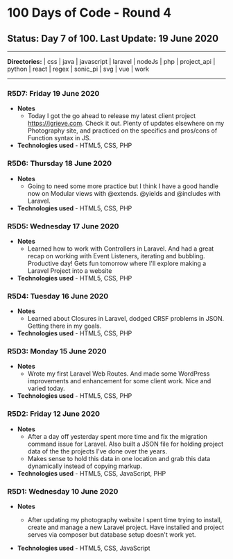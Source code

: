 # 100 Days of Code - Round 4

## **Status:** Day 7 of 100. **Last Update:** 19 June 2020
___
**Directories:** | css | java | javascript | laravel | nodeJs | php | project_api | python | react | regex | sonic_pi | svg | vue | work
___


### R5D7: Friday 19 June 2020

+ **Notes**
  +  Today I got the go ahead to release my latest client project https://jgrieve.com. Check it out.  Plenty of updates elsewhere on my Photography site, and practiced on the specifics and pros/cons of Function syntax in JS.
+ **Technologies used** - HTML5, CSS, PHP

### R5D6: Thursday 18 June 2020

+ **Notes**
  +  Going to need some more practice but I think I have a good handle now on Modular views with @extends. @yields and @includes with Laravel.
+ **Technologies used** - HTML5, CSS, PHP

### R5D5: Wednesday 17 June 2020

+ **Notes**
  +  Learned how to work with Controllers in Laravel. And had a great recap on working with Event Listeners, iterating and bubbling. Productive day! Gets fun tomorrow where I'll explore making a Laravel Project into a website
+ **Technologies used** - HTML5, CSS, PHP

### R5D4: Tuesday 16 June 2020

+ **Notes**
  +  Learned about Closures in Laravel, dodged CRSF problems in JSON. Getting there in my goals.
+ **Technologies used** - HTML5, CSS, PHP

### R5D3: Monday 15 June 2020

+ **Notes**
  +  Wrote my first Laravel Web Routes.  And made some WordPress improvements and enhancement for some client work.  Nice and varied today.
+ **Technologies used** - HTML5, CSS, PHP

### R5D2: Friday 12 June 2020

+ **Notes**
  +  After a day off yesterday spent more time and fix the migration command issue for Laravel. Also built a JSON file for holding project data of the the projects I've done over the years.
  + Makes sense to hold this data in one location and grab this data dynamically instead of copying markup.
+ **Technologies used** - HTML5, CSS, JavaScript, PHP

### R5D1: Wednesday 10 June 2020

+ **Notes**
  +  After updating my photography website I spent time trying to install, create and manage a new Laravel project.  Have installed and project serves via composer but database setup doesn't work yet. 

+ **Technologies used** - HTML5, CSS, JavaScript
